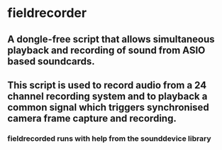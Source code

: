 # fieldrecorder
## A dongle-free script that allows simultaneous playback and recording of sound from ASIO based soundcards. 
## This script is used to record audio from a 24 channel recording system and to playback a common signal which triggers synchronised camera frame capture and recording. 

### fieldrecorded runs with help from the sounddevice library
